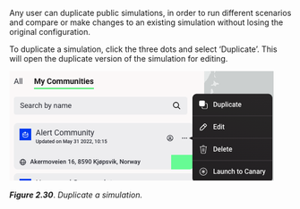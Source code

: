 Any user can duplicate public simulations, in order to run different scenarios and compare or make changes to an existing simulation without losing the original configuration.

To duplicate a simulation, click the three dots and select ‘Duplicate’. This will open the duplicate version of the simulation for editing.

![alt_text](img/duplication.png)

***Figure 2.30***. *Duplicate a simulation.*
